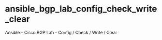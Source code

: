 # ansible_bgp_lab_config_check_write_clear
Ansible - Cisco BGP Lab - Config / Check / Write / Clear
